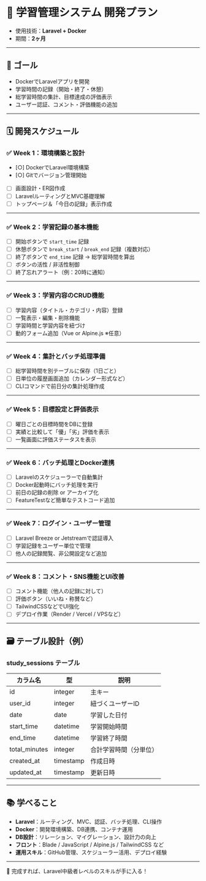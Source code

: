 # 📘 学習管理システム 開発プラン

- 使用技術：**Laravel + Docker**
- 期間：**2ヶ月**

---

## 🎯 ゴール

- DockerでLaravelアプリを開発
- 学習時間の記録（開始・終了・休憩）
- 総学習時間の集計、目標達成の評価表示
- ユーザー認証、コメント・評価機能の追加

---

## 🗓 開発スケジュール

### ✅ Week 1：環境構築と設計
- [○] DockerでLaravel環境構築
- [○] Gitでバージョン管理開始
- [ ] 画面設計・ER図作成
- [ ] LaravelルーティングとMVC基礎理解
- [ ] トップページ＆「今日の記録」表示作成

---

### ✅ Week 2：学習記録の基本機能
- [ ] 開始ボタンで `start_time` 記録
- [ ] 休憩ボタンで `break_start` / `break_end` 記録（複数対応）
- [ ] 終了ボタンで `end_time` 記録 → 総学習時間を算出
- [ ] ボタンの活性 / 非活性制御
- [ ] 終了忘れアラート（例：20時に通知）

---

### ✅ Week 3：学習内容のCRUD機能
- [ ] 学習内容（タイトル・カテゴリ・内容）登録
- [ ] 一覧表示・編集・削除機能
- [ ] 学習時間と学習内容を紐づけ
- [ ] 動的フォーム追加（Vue or Alpine.js ※任意）

---

### ✅ Week 4：集計とバッチ処理準備
- [ ] 総学習時間を別テーブルに保存（1日ごと）
- [ ] 日単位の履歴画面追加（カレンダー形式など）
- [ ] CLIコマンドで前日分の集計処理作成

---

### ✅ Week 5：目標設定と評価表示
- [ ] 曜日ごとの目標時間をDBに登録
- [ ] 実績と比較して「優」「劣」評価を表示
- [ ] 一覧画面に評価ステータスを表示

---

### ✅ Week 6：バッチ処理とDocker連携
- [ ] Laravelのスケジューラーで自動集計
- [ ] Docker起動時にバッチ処理を実行
- [ ] 前日の記録の削除 or アーカイブ化
- [ ] FeatureTestなど簡単なテストコード追加

---

### ✅ Week 7：ログイン・ユーザー管理
- [ ] Laravel Breeze or Jetstreamで認証導入
- [ ] 学習記録をユーザー単位で管理
- [ ] 他人の記録閲覧、非公開設定など追加

---

### ✅ Week 8：コメント・SNS機能とUI改善
- [ ] コメント機能（他人の記録に対して）
- [ ] 評価ボタン（いいね・称賛など）
- [ ] TailwindCSSなどでUI強化
- [ ] デプロイ作業（Render / Vercel / VPSなど）

---

## 🗃 テーブル設計（例）

### study_sessions テーブル

| カラム名       | 型        | 説明                     |
|----------------|-----------|--------------------------|
| id             | integer   | 主キー                   |
| user_id        | integer   | 紐づくユーザーID         |
| date           | date      | 学習した日付             |
| start_time     | datetime  | 学習開始時間             |
| end_time       | datetime  | 学習終了時間             |
| total_minutes  | integer   | 合計学習時間（分単位）   |
| created_at     | timestamp | 作成日時                 |
| updated_at     | timestamp | 更新日時                 |

---

## 📚 学べること

- **Laravel**：ルーティング、MVC、認証、バッチ処理、CLI操作
- **Docker**：開発環境構築、DB連携、コンテナ運用
- **DB設計**：リレーション、マイグレーション、設計力の向上
- **フロント**：Blade / JavaScript / Alpine.js / TailwindCSS など
- **運用スキル**：GitHub管理、スケジューラー活用、デプロイ経験

---

🎉 完成すれば、Laravel中級者レベルのスキルが手に入る！

